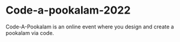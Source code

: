 # Code-a-pookalam-2022
Code-A-Pookalam is an online event where you design and create a pookalam via code.
